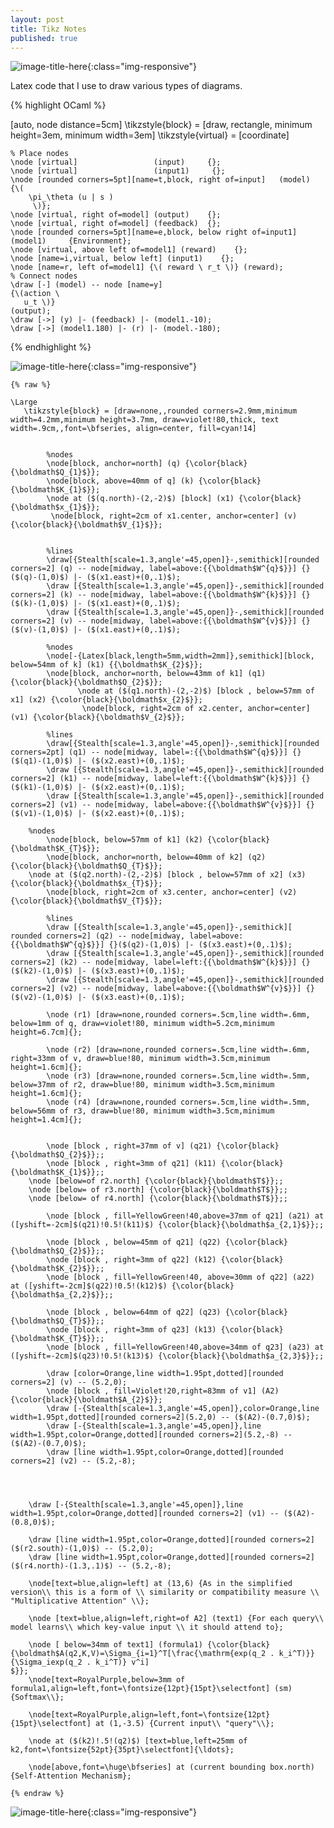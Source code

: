```yaml
---
layout: post
title: Tikz Notes
published: true
---
```


![image-title-here](../images/tikzeditor.png){:class="img-responsive"} 

Latex code that I use to draw various types of diagrams.

{% highlight OCaml %}

[auto, node distance=5cm]
\tikzstyle{block} = [draw, rectangle, minimum height=3em, minimum width=3em]
\tikzstyle{virtual} = [coordinate]

    % Place nodes
    \node [virtual]                 (input)     {};
    \node [virtual]                 (input1)     {};
    \node [rounded corners=5pt][name=t,block, right of=input]   (model)     {\(
        \pi_\theta (u | s )
		 \)};
    \node [virtual, right of=model] (output)    {};
    \node [virtual, right of=model] (feedback)  {};
    \node [rounded corners=5pt][name=e,block, below right of=input1]   (model1)     {Environment};
    \node [virtual, above left of=model1] (reward)    {};
    \node [name=i,virtual, below left] (input1)    {};
    \node [name=r, left of=model1] {\( reward \ r_t \)} (reward);
    % Connect nodes
    \draw [-] (model) -- node [name=y] 
	{\(action \
	   u_t \)}
	(output);
    \draw [->] (y) |- (feedback) |- (model1.-10);
    \draw [->] (model1.180) |- (r) |- (model.-180);
 

{% endhighlight %}

![image-title-here](../images/policy.png){:class="img-responsive"} 

```
{% raw %}

\Large
   \tikzstyle{block} = [draw=none,,rounded corners=2.9mm,minimum width=4.2mm,minimum height=3.7mm, draw=violet!80,thick, text width=.9cm,,font=\bfseries, align=center, fill=cyan!14]  

        
        %nodes  
        \node[block, anchor=north] (q) {\color{black}{\boldmath$Q_{1}$}};
        \node[block, above=40mm of q] (k) {\color{black}{\boldmath$K_{1}$}};
        \node at ($(q.north)-(2,-2)$) [block] (x1) {\color{black}{\boldmath$x_{1}$}};
         \node[block, right=2cm of x1.center, anchor=center] (v) {\color{black}{\boldmath$V_{1}$}};
        
		 
        %lines
        \draw[{Stealth[scale=1.3,angle'=45,open]}-,semithick][rounded corners=2] (q) -- node[midway, label=above:{{\boldmath$W^{q}$}}] {}($(q)-(1,0)$) |- ($(x1.east)+(0,.1)$);
        \draw [{Stealth[scale=1.3,angle'=45,open]}-,semithick][rounded corners=2] (k) -- node[midway, label=above:{{\boldmath$W^{k}$}}] {}($(k)-(1,0)$) |- ($(x1.east)+(0,.1)$);
        \draw [{Stealth[scale=1.3,angle'=45,open]}-,semithick][rounded corners=2] (v) -- node[midway, label=above:{{\boldmath$W^{v}$}}] {}($(v)-(1,0)$) |- ($(x1.east)+(0,.1)$);
        
        %nodes  
        \node[-{Latex[black,length=5mm,width=2mm]},semithick][block, below=54mm of k] (k1) {{\boldmath$K_{2}$}};
        \node[block, anchor=north, below=43mm of k1] (q1) {\color{black}{\boldmath$Q_{2}$}};
		       \node at ($(q1.north)-(2,-2)$) [block , below=57mm of x1] (x2) {\color{black}{\boldmath$x_{2}$}};
                \node[block, right=2cm of x2.center, anchor=center] (v1) {\color{black}{\boldmath$V_{2}$}};
       
        %lines
        \draw[{Stealth[scale=1.3,angle'=45,open]}-,semithick][rounded corners=2pt] (q1) -- node[midway, label=:{{\boldmath$W^{q}$}}] {}($(q1)-(1,0)$) |- ($(x2.east)+(0,.1)$);
        \draw [{Stealth[scale=1.3,angle'=45,open]}-,semithick][rounded corners=2] (k1) -- node[midway, label=left:{{\boldmath$W^{k}$}}] {}($(k1)-(1,0)$) |- ($(x2.east)+(0,.1)$);
        \draw [{Stealth[scale=1.3,angle'=45,open]}-,semithick][rounded corners=2] (v1) -- node[midway, label=above:{{\boldmath$W^{v}$}}] {}($(v1)-(1,0)$) |- ($(x2.east)+(0,.1)$);
       
	%nodes  
        \node[block, below=57mm of k1] (k2) {\color{black}{\boldmath$K_{T}$}};
        \node[block, anchor=north, below=40mm of k2] (q2) {\color{black}{\boldmath$Q_{T}$}};
	\node at ($(q2.north)-(2,-2)$) [block , below=57mm of x2] (x3) {\color{black}{\boldmath$x_{T}$}};
        \node[block, right=2cm of x3.center, anchor=center] (v2) {\color{black}{\boldmath$V_{T}$}};
        
        %lines
        \draw [{Stealth[scale=1.3,angle'=45,open]}-,semithick][ rounded corners=2] (q2) -- node[midway, label=above:{{\boldmath$W^{q}$}}] {}($(q2)-(1,0)$) |- ($(x3.east)+(0,.1)$);
        \draw [{Stealth[scale=1.3,angle'=45,open]}-,semithick][rounded corners=2] (k2) -- node[midway, label=left:{{\boldmath$W^{k}$}}] {}($(k2)-(1,0)$) |- ($(x3.east)+(0,.1)$);
        \draw [{Stealth[scale=1.3,angle'=45,open]}-,semithick][rounded corners=2] (v2) -- node[midway, label=above:{{\boldmath$W^{v}$}}] {}($(v2)-(1,0)$) |- ($(x3.east)+(0,.1)$);

        \node (r1) [draw=none,rounded corners=.5cm,line width=.6mm, below=1mm of q, draw=violet!80, minimum width=5.2cm,minimum height=6.7cm]{};
        
        \node (r2) [draw=none,rounded corners=.5cm,line width=.6mm, right=33mm of v, draw=blue!80, minimum width=3.5cm,minimum height=1.6cm]{};
        \node (r3) [draw=none,rounded corners=.5cm,line width=.5mm, below=37mm of r2, draw=blue!80, minimum width=3.5cm,minimum height=1.6cm]{};
        \node (r4) [draw=none,rounded corners=.5cm,line width=.5mm, below=56mm of r3, draw=blue!80, minimum width=3.5cm,minimum height=1.4cm]{};
		
	
        \node [block , right=37mm of v] (q21) {\color{black}{\boldmath$Q_{2}$}};;
        \node [block , right=3mm of q21] (k11) {\color{black}{\boldmath$K_{1}$}};;
	\node [below=of r2.north] {\color{black}{\boldmath$T$}};;
	\node [below= of r3.north] {\color{black}{\boldmath$T$}};;
	\node [below= of r4.north] {\color{black}{\boldmath$T$}};;

        \node [block , fill=YellowGreen!40,above=37mm of q21] (a21) at ([yshift=-2cm]$(q21)!0.5!(k11)$) {\color{black}{\boldmath$a_{2,1}$}};;

        \node [block , below=45mm of q21] (q22) {\color{black}{\boldmath$Q_{2}$}};;
        \node [block , right=3mm of q22] (k12) {\color{black}{\boldmath$K_{2}$}};;
        \node [block , fill=YellowGreen!40, above=30mm of q22] (a22) at ([yshift=-2cm]$(q22)!0.5!(k12)$) {\color{black}{\boldmath$a_{2,2}$}};;

        \node [block , below=64mm of q22] (q23) {\color{black}{\boldmath$Q_{T}$}};;
        \node [block , right=3mm of q23] (k13) {\color{black}{\boldmath$K_{T}$}};;
        \node [block , fill=YellowGreen!40,above=34mm of q23] (a23) at ([yshift=-2cm]$(q23)!0.5!(k13)$) {\color{black}{\boldmath$a_{2,3}$}};;
        
        \draw [color=Orange,line width=1.95pt,dotted][rounded corners=2] (v) -- (5.2,0);
        \node [block , fill=Violet!20,right=83mm of v1] (A2) {\color{black}{\boldmath$A_{2}$}};
        \draw [-{Stealth[scale=1.3,angle'=45,open]},color=Orange,line width=1.95pt,dotted][rounded corners=2](5.2,0) -- ($(A2)-(0.7,0)$);
        \draw [-{Stealth[scale=1.3,angle'=45,open]},line width=1.95pt,color=Orange,dotted][rounded corners=2](5.2,-8) -- ($(A2)-(0.7,0)$);
        \draw [line width=1.95pt,color=Orange,dotted][rounded corners=2] (v2) -- (5.2,-8);
 	
       
        
        
	\draw [-{Stealth[scale=1.3,angle'=45,open]},line width=1.95pt,color=Orange,dotted][rounded corners=2] (v1) -- ($(A2)-(0.8,0)$);

	\draw [line width=1.95pt,color=Orange,dotted][rounded corners=2] ($(r2.south)-(1,0)$) -- (5.2,0);
	\draw [line width=1.95pt,color=Orange,dotted][rounded corners=2] ($(r4.north)-(1.3,.1)$) -- (5.2,-8);

	\node[text=blue,align=left] at (13,6) {As in the simplified version\\ this is a form of \\ similarity or compatibility measure \\ "Multiplicative Attention" \\};

	\node [text=blue,align=left,right=of A2] (text1) {For each query\\ model learns\\ which key-value input \\ it should attend to};

	\node [ below=34mm of text1] (formula1) {\color{black}{\boldmath$A(q2,K,V)=\Sigma_{i=1}^T[\frac{\mathrm{exp(q_2 . k_i^T)}}{\Sigma_iexp(q_2 . k_i^T)} v^i]
$}};
	\node[text=RoyalPurple,below=3mm of formula1,align=left,font=\fontsize{12pt}{15pt}\selectfont] (sm) {Softmax\\};

	\node[text=RoyalPurple,align=left,font=\fontsize{12pt}{15pt}\selectfont] at (1,-3.5) {Current input\\ "query"\\};

	\node at ($(k2)!.5!(q2)$) [text=blue,left=25mm of k2,font=\fontsize{52pt}{35pt}\selectfont]{\ldots};
		
	\node[above,font=\huge\bfseries] at (current bounding box.north) {Self-Attention Mechanism};

{% endraw %}
```

![image-title-here](../images/selfattention.png){:class="img-responsive"} 


